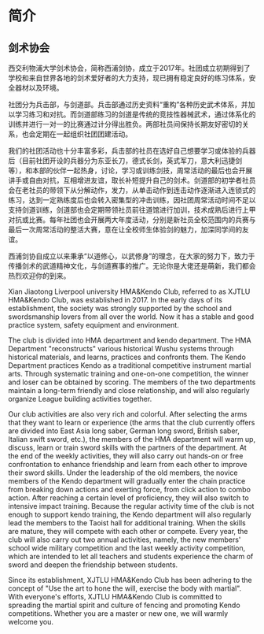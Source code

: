 # 简介



## 剑术协会



西交利物浦大学剑术协会，简称西浦剑协，成立于2017年。社团成立初期得到了学校和来自世界各地的剑术爱好者的大力支持，现已拥有稳定良好的练习体系，安全器材以及环境。

社团分为兵击部，与剑道部。兵击部通过历史资料“重构”各种历史武术体系，并加以学习练习和对抗。而剑道部练习的剑道是传统的竞技性器械武术，通过体系化的训练并进行一对一的比赛通过计分得出胜负。两部社员间保持长期友好密切的关系，也会定期在一起组织社团团建活动。

我们的社团活动也十分丰富多彩，兵击部的社员在选好自己想要学习或体验的兵器后（目前社团开设的兵器分为东亚长刀，德式长剑，英式军刀，意大利迅捷剑等），和本部的伙伴一起热身，讨论，学习或训练剑技，周常活动的最后也会开展讲手或自由对抗，互相增进友谊，取长补短提升自己的剑术。剑道部的初学者社员会在老社员的带领下从分解动作，发力，从单击动作到连击动作逐渐进入连锁式的练习，达到一定熟练度后也会转入密集型的冲击训练，因社团周常活动时间不足以支持剑道训练，剑道部也会定期带领社员前往道馆进行加训，技术成熟后进行上甲对抗或比赛。每年社团也会开展两大年度活动，分别是新社员全校范围内的兵赛与最后一次周常活动的整活大赛，意在让全校师生体验剑的魅力，加深同学间的友谊。

西浦剑协自成立以来秉承“以道修心，以武修身”的理念，在大家的努力下，致力于传播剑术的武道精神文化，与剑道赛事的推广。无论你是大佬还是萌新，我们都会热烈欢迎你的到来。

Xian Jiaotong Liverpool university HMA&Kendo Club, referred to as XJTLU HMA&Kendo Club, was established in 2017. In the early days of its establishment, the society was strongly supported by the school and swordsmanship lovers from all over the world. Now it has a stable and good practice system, safety equipment and environment.

The club is divided into HMA department and kendo department. The HMA Department "reconstructs" various historical Wushu systems through historical materials, and learns, practices and confronts them. The Kendo Department practices Kendo as a traditional competitive instrument martial arts. Through systematic training and one-on-one competition, the winner and loser can be obtained by scoring. The members of the two departments maintain a long-term friendly and close relationship, and will also regularly organize League building activities together.

Our club activities are also very rich and colorful. After selecting the arms that they want to learn or experience (the arms that the club currently offers are divided into East Asia long saber, German long sword, British saber, Italian swift sword, etc.), the members of the HMA   department will warm up, discuss, learn or train sword skills with the partners of the department. At the end of the weekly activities, they will also carry out hands-on or free confrontation to enhance friendship and learn from each other to improve their sword skills. Under the leadership of the old members, the novice members of the Kendo department will gradually enter the chain practice from breaking down actions and exerting force, from click action to combo action. After reaching a certain level of proficiency, they will also switch to intensive impact training. Because the regular activity time of the club is not enough to support kendo training, the Kendo department will also regularly lead the members to the Taoist hall for additional training. When the skills are mature, they will compete with each other or compete. Every year, the club will also carry out two annual activities, namely, the new members' school wide military competition and the last weekly activity competition, which are intended to let all teachers and students experience the charm of sword and deepen the friendship between students.

Since its establishment, XJTLU HMA&Kendo Club has been adhering to the concept of "Use the art to hone the will, exercise the body with martial". With everyone's efforts, XJTLU HMA&Kendo Club is committed to spreading the martial spirit and culture of fencing and promoting Kendo competitions. Whether you are a master or new one, we will warmly welcome you.